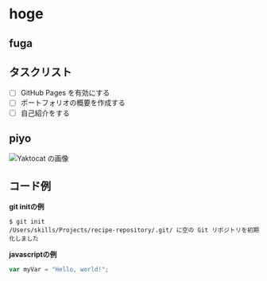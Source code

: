 # hoge

## fuga 

## タスクリスト

- [ ] GitHub Pages を有効にする
- [ ] ポートフォリオの概要を作成する
- [ ] 自己紹介をする

## piyo

![Yaktocat の画像](https://octodex.github.com/images/yaktocat.png)

## コード例

**git initの例**

```
$ git init
/Users/skills/Projects/recipe-repository/.git/ に空の Git リポジトリを初期化しました
```

**javascriptの例**

``` javascript
var myVar = "Hello, world!";
```

